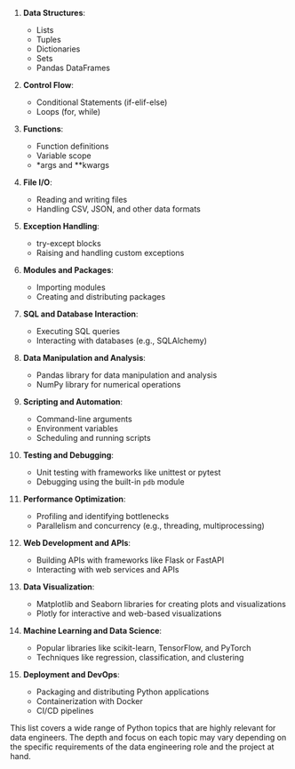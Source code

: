 1. **Data Structures**:
   - Lists
   - Tuples
   - Dictionaries
   - Sets
   - Pandas DataFrames

2. **Control Flow**:
   - Conditional Statements (if-elif-else)
   - Loops (for, while)

3. **Functions**:
   - Function definitions
   - Variable scope
   - *args and **kwargs

4. **File I/O**:
   - Reading and writing files
   - Handling CSV, JSON, and other data formats

5. **Exception Handling**:
   - try-except blocks
   - Raising and handling custom exceptions

6. **Modules and Packages**:
   - Importing modules
   - Creating and distributing packages

7. **SQL and Database Interaction**:
   - Executing SQL queries
   - Interacting with databases (e.g., SQLAlchemy)

8. **Data Manipulation and Analysis**:
   - Pandas library for data manipulation and analysis
   - NumPy library for numerical operations

9. **Scripting and Automation**:
   - Command-line arguments
   - Environment variables
   - Scheduling and running scripts

10. **Testing and Debugging**:
    - Unit testing with frameworks like unittest or pytest
    - Debugging using the built-in `pdb` module

11. **Performance Optimization**:
    - Profiling and identifying bottlenecks
    - Parallelism and concurrency (e.g., threading, multiprocessing)

12. **Web Development and APIs**:
    - Building APIs with frameworks like Flask or FastAPI
    - Interacting with web services and APIs

13. **Data Visualization**:
    - Matplotlib and Seaborn libraries for creating plots and visualizations
    - Plotly for interactive and web-based visualizations

14. **Machine Learning and Data Science**:
    - Popular libraries like scikit-learn, TensorFlow, and PyTorch
    - Techniques like regression, classification, and clustering

15. **Deployment and DevOps**:
    - Packaging and distributing Python applications
    - Containerization with Docker
    - CI/CD pipelines

This list covers a wide range of Python topics that are highly relevant for data engineers. The depth and focus on each topic may vary depending on the specific requirements of the data engineering role and the project at hand.
